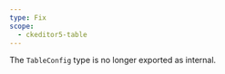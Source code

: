 ```yaml
---
type: Fix
scope:
  - ckeditor5-table
---
```


The `TableConfig` type is no longer exported as internal.
